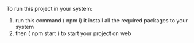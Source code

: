 To run this project in your system:

  1. run this command ( npm i) it install all the required packages to your system
  2. then ( npm start ) to start your project on web
